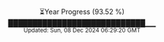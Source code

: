 <p align="center">
⏳Year Progress (93.52 %) <br>
████████████████████████████▁▁ <br>
<sub>Updated: Sun, 08 Dec 2024 06:29:20 GMT</sub>
</p>

